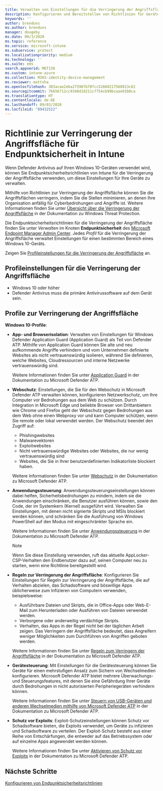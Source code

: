 ```yaml
---
title: Verwalten von Einstellungen für die Verringerung der Angriffsfläche mit Endpunktsicherheitsrichtlinien in Microsoft Intune | Microsoft-Dokumentation
description: Konfigurieren und Bereitstellen von Richtlinien für Geräte, die Sie mithilfe von Einstellungen für die Verringerung der Angriffsfläche mit Endpunktsicherheitsrichtlinien in Microsoft Intune verwalten
keywords: ''
author: brenduns
ms.author: brenduns
manager: dougeby
ms.date: 09/3/2020
ms.topic: reference
ms.service: microsoft-intune
ms.subservice: protect
ms.localizationpriority: medium
ms.technology: ''
ms.suite: ems
search.appverid: MET150
ms.custom: intune-azure
ms.collection: M365-identity-device-management
ms.reviewer: mattsha
ms.openlocfilehash: 303acae2eba275907b70fcc52660217568913c62
ms.sourcegitcommit: 7b656712cc9340d18211c7754cb99bcaae91b0ca
ms.translationtype: HT
ms.contentlocale: de-DE
ms.lasthandoff: 09/03/2020
ms.locfileid: "89432522"
---
```

# <a name="attack-surface-reduction-policy-for-endpoint-security-in-intune"></a>Richtlinie zur Verringerung der Angriffsfläche für Endpunktsicherheit in Intune

Wenn Defender Antivirus auf Ihren Windows 10-Geräten verwendet wird, können Sie Endpunktsicherheitsrichtlinien von Intune für die Verringerung der Angriffsfläche verwenden, um diese Einstellungen für Ihre Geräte zu verwalten.

Mithilfe von Richtlinien zur Verringerung der Angriffsfläche können Sie die Angriffsflächen verringern, indem Sie die Stellen minimieren, an denen Ihre Organisation anfällig für Cyberbedrohungen und Angriffe ist. Weitere Informationen finden Sie unter [Übersicht über die Verringerung der Angriffsfläche]( /windows/security/threat-protection/microsoft-defender-atp/overview-attack-surface-reduction) in der Dokumentation zu Windows Threat Protection.

Die Endpunktsicherheitsrichtlinien für die Verringerung der Angriffsfläche finden Sie unter *Verwalten* im Knoten **Endpunktsicherheit** des [Microsoft Endpoint Manager Admin Center](https://go.microsoft.com/fwlink/?linkid=2109431). Jedes *Profil* für die Verringerung der Angriffsfläche verwaltet Einstellungen für einen bestimmten Bereich eines Windows 10-Geräts.

Zeigen Sie [Profileinstellungen für die Verringerung der Angriffsfläche](../protect/endpoint-security-asr-profile-settings.md) an.

## <a name="prerequisites-for-attack-surface-reduction-profiles"></a>Profileinstellungen für die Verringerung der Angriffsfläche

- Windows 10 oder höher
- Defender Antivirus muss die primäre Antivirussoftware auf dem Gerät sein.

## <a name="attack-surface-reduction-profiles"></a>Profile zur Verringerung der Angriffsfläche

**Windows 10-Profile**:

- **App- und Browserisolation**: Verwalten von Einstellungen für Windows Defender Application Guard (Application Guard) als Teil von Defender ATP. Mithilfe von Application Guard können Sie alte und neu aufkommende Angriffe verhindern und vom Unternehmen definierte Websites als nicht vertrauenswürdig isolieren, während Sie definieren, welche Websites, Cloudressourcen und interne Netzwerke vertrauenswürdig sind.

  Weitere Informationen finden Sie unter [Application Guard](/windows/security/threat-protection/windows-defender-application-guard/wd-app-guard-overview) in der Dokumentation zu Microsoft Defender ATP.

- **Webschutz**: Einstellungen, die Sie für den Webschutz in Microsoft Defender ATP verwalten können, konfigurieren Netzwerkschutz, um Ihre Computer vor Bedrohungen aus dem Web zu schützen. Durch Integration in Microsoft Edge und beliebte Browser von Drittanbietern wie Chrome und Firefox geht der Webschutz gegen Bedrohungen aus dem Web ohne einen Webproxy vor und kann Computer schützen, wenn Sie remote oder lokal verwendet werden. Der Webschutz beendet den Zugriff auf:
  - Phishingwebsites
  - Malwarevektoren
  - Exploitwebsites
  - Nicht vertrauenswürdige Websites oder Websites, die nur wenig vertrauenswürdig sind
  - Websites, die Sie in Ihrer benutzerdefinierten Indikatorliste blockiert haben.

  Weitere Informationen finden Sie unter [Webschutz](/windows/security/threat-protection/microsoft-defender-atp/web-protection-overview) in der Dokumentation zu Microsoft Defender ATP.

- **Anwendungssteuerung**: Anwendungssteuerungseinstellungen können dabei helfen, Sicherheitsbedrohungen zu mindern, indem sie die Anwendungen einschränken, die Benutzer ausführen können, sowie den Code, der im Systemkern (Kernel) ausgeführt wird. Verwalten Sie Einstellungen, mit denen nicht signierte Skripts und MSIs blockiert werden können, und schränken Sie die Ausführung von Windows PowerShell auf den Modus mit eingeschränkter Sprache ein.

  Weitere Informationen finden Sie unter [Anwendungssteuerung](/windows/security/threat-protection/windows-defender-application-control/windows-defender-application-control) in der Dokumentation zu Microsoft Defender ATP.
  
    > [!NOTE]
    > Wenn Sie diese Einstellung verwenden, ruft das aktuelle AppLocker-CSP-Verhalten den Endbenutzer dazu auf, seinen Computer neu zu starten, wenn eine Richtlinie bereitgestellt wird.

- **Regeln zur Verringerung der Angriffsfläche**: Konfigurieren Sie Einstellungen für Regeln zur Verringerung der Angriffsfläche, die auf Verhalten abzielen, das Schadsoftware und böswillige Apps üblicherweise zum Infizieren von Computern verwenden, beispielsweise:
  - Ausführbare Dateien und Skripts, die in Office-Apps oder Web-E-Mail zum Herunterladen oder Ausführen von Dateien verwendet werden.
  - Verborgene oder anderweitig verdächtige Skripts.
  - Verhalten, das Apps in der Regel nicht bei der täglichen Arbeit zeigen. Das Verringern der Angriffsfläche bedeutet, dass Angreifern weniger Möglichkeiten zum Durchführen von Angriffen geboten werden.

  Weitere Informationen finden Sie unter [Regeln zum Verringern der Angriffsfläche](/windows/security/threat-protection/microsoft-defender-atp/attack-surface-reduction) in der Dokumentation zu Microsoft Defender ATP.

- **Gerätesteuerung**: Mit Einstellungen für die Gerätesteuerung können Sie Geräte für einen mehrstufigen Ansatz zum Sichern von Wechselmedien konfigurieren. Microsoft Defender ATP bietet mehrere Überwachungs- und Steuerungsfeatures, mit denen Sie eine Gefährdung Ihrer Geräte durch Bedrohungen in nicht autorisierten Peripheriegeräten verhindern können.

  Weitere Informationen finden Sie unter [Steuern von USB-Geräten und anderen Wechselmedien mithilfe von Microsoft Defender ATP](/windows/security/threat-protection/device-control/control-usb-devices-using-intune) in der Dokumentation zu Microsoft Defender ATP.

- **Schutz vor Exploits**: Exploit-Schutzeinstellungen können Schutz vor Schadsoftware bieten, die Exploits verwendet, um Geräte zu infizieren und Schadsoftware zu verteilen. Der Exploit-Schutz besteht aus einer Reihe von Entschärfungen, die entweder auf das Betriebssystem oder auf einzelne Apps angewendet werden können.

  Weitere Informationen finden Sie unter [Aktivieren von Schutz vor Exploits](/windows/security/threat-protection/microsoft-defender-atp/enable-exploit-protection) in der Dokumentation zu Microsoft Defender ATP.

## <a name="next-steps"></a>Nächste Schritte

[Konfigurieren von Endpunktsicherheitsrichtlinien](../protect/endpoint-security-policy.md#create-an-endpoint-security-policy)

